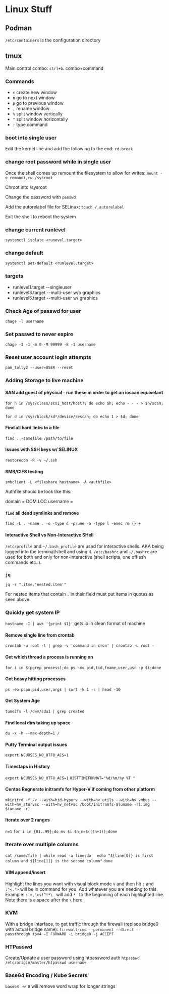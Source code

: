 # Linux Stuff

## Podman

`/etc/containers` is the configuration directory

## tmux

Main control combo: `ctrl+b`. combo+command

### Commands
* `c` create new window
* `n` go to next window
* `p` go to previous window
* `,` rename window
* `%` split window vertically
* `"` split window horizontally
* `:` type command

### boot into single user

Edit the kernel line and add the following to the end: `rd.break`

### change root password while in single user

Once the shell comes up remount the filesystem to allow for writes: `mount -o remount,rw /sysroot`

Chroot into /sysroot

Change the password with `passwd`

Add the autorelabel file for SELinux: `touch /.autorelabel`

Exit the shell to reboot the system


### change current runlevel

`systemctl isolate <runevel.target>`

### change default

`systemctl set-default <runlevel.target>`

### targets

* runlevel1.target --singleuser
* runlevel3.target --multi-user w/o graphics
* runlevel5.target --multi-user w/ graphics


### Check Age of passwd for user
`chage -l username`
### Set passwd to never expire
`chage -I -1 -m 0 -M 99999 -E -1 username`
### Reset user account login attempts
`pam_tally2 --user=USER --reset`


### Adding Storage to live machine
#### SAN add guest of physical - run these in order to get an ioscan equivelant
`for h in /sys/class/scsi_host/host?; do echo $h; echo - - - > $h/scan; done`

`for d in /sys/block/sd*/device/rescan; do echo 1 > $d; done`

#### Find all hard links to a file
`find . -samefile /path/to/file` 

#### Issues with SSH keys w/ SELINUX
`restorecon -R -v ~/.ssh`

#### SMB/CIFS testing
`smbclient -L <fileshare hostname> -A <authfile>`

Authfile should be look like this:

domain = DOM.LOC
username = <username>

#### `find` all dead symlinks and remove
`find -L . -name . -o -type d -prune -o -type l -exec rm {} +`

#### Interactive Shell vs Non-Interactive SHell

`/etc/profile` and `~/.bash_profile` are used for interactive shells. AKA being logged into the terminal/shell and using it. `/etc/bashrc` and `~/.bashrc` are used for both and only for non-interactive (shell scripts, one off ssh commands etc..).

### `jq`
`jq -r ".itme.'nested.item'"`

For nested items that contain `.` in their field must put items in quotes as seen above.

### Quickly get system IP
`hostname -I | awk '{print $1}'` gets ip in clean format of machine

#### Remove single line from crontab
`crontab -u root -l | grep -v 'command in cron' | crontab -u root -`

#### Get which thread a process is running on
`for i in $(pgrep process);do ps -mo pid,tid,fname,user,psr -p $i;done`

#### Get heavy hitting processes
`ps -eo pcpu,pid,user,args | sort -k 1 -r | head -10`

#### Get System Age
`tune2fs -l /dev/sda1 | grep created`

#### Find local dirs taking up space
`du -x -h --max-depth=1 /`

#### Putty Terminal output issues
`export NCURSES_NO_UTF8_ACS=1`

#### Timestaps in History
`export NCURSES_NO_UTF8_ACS=1`
`HISTTIMEFORMAT="%d/%m/%y %T "`

#### Centos Regnerate initramfs for Hyper-V if coming from other platform
`mkinitrd -f -v --with=hid-hyperv --with=hv_utils --with=hv_vmbus --with=hv_storvsc --with=hv_netvsc /boot/initramfs-$(uname -r).img $(uname -r)`

#### Iterate over 2 ranges
`n=1`
`for i in {01..99};do mv $i $n;n=$(($n+1));done`

### Iterate over multiple columns
`cat /some/file | while read -a line;do`
`  echo "${line[0]} is first column and ${line[1]} is the second column"`
`done`

#### VIM append/insert
Highlight the lines you want with visual block mode `V` and then hit `:` and `:'<,'>` will be in command for you. Add whatever you are needing to this. Example: `:'<,'>s!^!*\ ` will add `* ` to the beginning of each highlighted line. Note there is a space after the `\` here.

### KVM
With a bridge interface, to get traffic through the firewall (replace bridge0 with actual bridge name): `firewall-cmd --permanent --direct --passthrough ipv4 -I FORWARD -i bridge0 -j ACCEPT`

### HTPasswd
Create/Update a user password using htpassword auth
`htpasswd /etc/origin/master/htpasswd username`

### Base64 Encoding / Kube Secrets
`base64 -w 0` will remove word wrap for longer strings
